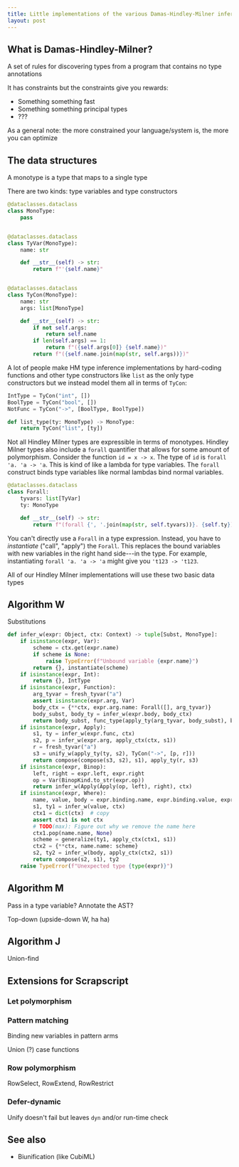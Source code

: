 ```yaml
---
title: Little implementations of the various Damas-Hindley-Milner inference algorithms
layout: post
---
```


## What is Damas-Hindley-Milner?

A set of rules for discovering types from a program that contains no type
annotations

It has constraints but the constraints give you rewards:

* Something something fast
* Something something principal types
* ???

As a general note: the more constrained your language/system is, the more you
can optimize

## The data structures

A monotype is a type that maps to a single type

There are two kinds: type variables and type constructors

```python
@dataclasses.dataclass
class MonoType:
    pass


@dataclasses.dataclass
class TyVar(MonoType):
    name: str

    def __str__(self) -> str:
        return f"'{self.name}"


@dataclasses.dataclass
class TyCon(MonoType):
    name: str
    args: list[MonoType]

    def __str__(self) -> str:
        if not self.args:
            return self.name
        if len(self.args) == 1:
            return f"({self.args[0]} {self.name})"
        return f"({self.name.join(map(str, self.args))})"
```

A lot of people make HM type inference implementations by hard-coding functions
and other type constructors like `list` as the only type constructors but we
instead model them all in terms of `TyCon`:

```python
IntType = TyCon("int", [])
BoolType = TyCon("bool", [])
NotFunc = TyCon("->", [BoolType, BoolType])

def list_type(ty: MonoType) -> MonoType:
    return TyCon("list", [ty])
```

Not all Hindley Milner types are expressible in terms of monotypes. Hindley
Milner types also include a `forall` quantifier that allows for some amount of
polymorphism. Consider the function `id = x -> x`. The type of `id` is `forall
'a. 'a -> 'a`. This is kind of like a lambda for type variables. The `forall`
construct binds type variables like normal lambdas bind normal variables.

```python
@dataclasses.dataclass
class Forall:
    tyvars: list[TyVar]
    ty: MonoType

    def __str__(self) -> str:
        return f"(forall {', '.join(map(str, self.tyvars))}. {self.ty})"
```

You can't directly use a `Forall` in a type expression. Instead, you have to
*instantiate* ("call", "apply") the `Forall`. This replaces the bound variables
with new variables in the right hand side---in the type. For example,
instantiating `forall 'a. 'a -> 'a` might give you `'t123 -> 't123`.

All of our Hindley Milner implementations will use these two basic data types

## Algorithm W

Substitutions

```python
def infer_w(expr: Object, ctx: Context) -> tuple[Subst, MonoType]:
    if isinstance(expr, Var):
        scheme = ctx.get(expr.name)
        if scheme is None:
            raise TypeError(f"Unbound variable {expr.name}")
        return {}, instantiate(scheme)
    if isinstance(expr, Int):
        return {}, IntType
    if isinstance(expr, Function):
        arg_tyvar = fresh_tyvar("a")
        assert isinstance(expr.arg, Var)
        body_ctx = {**ctx, expr.arg.name: Forall([], arg_tyvar)}
        body_subst, body_ty = infer_w(expr.body, body_ctx)
        return body_subst, func_type(apply_ty(arg_tyvar, body_subst), body_ty)
    if isinstance(expr, Apply):
        s1, ty = infer_w(expr.func, ctx)
        s2, p = infer_w(expr.arg, apply_ctx(ctx, s1))
        r = fresh_tyvar("a")
        s3 = unify_w(apply_ty(ty, s2), TyCon("->", [p, r]))
        return compose(compose(s3, s2), s1), apply_ty(r, s3)
    if isinstance(expr, Binop):
        left, right = expr.left, expr.right
        op = Var(BinopKind.to_str(expr.op))
        return infer_w(Apply(Apply(op, left), right), ctx)
    if isinstance(expr, Where):
        name, value, body = expr.binding.name, expr.binding.value, expr.body
        s1, ty1 = infer_w(value, ctx)
        ctx1 = dict(ctx)  # copy
        assert ctx1 is not ctx
        # TODO(max): Figure out why we remove the name here
        ctx1.pop(name.name, None)
        scheme = generalize(ty1, apply_ctx(ctx1, s1))
        ctx2 = {**ctx, name.name: scheme}
        s2, ty2 = infer_w(body, apply_ctx(ctx2, s1))
        return compose(s2, s1), ty2
    raise TypeError(f"Unexpected type {type(expr)}")
```


## Algorithm M

Pass in a type variable? Annotate the AST?

Top-down (upside-down W, ha ha)

## Algorithm J

Union-find

## Extensions for Scrapscript

### Let polymorphism

### Pattern matching

Binding new variables in pattern arms

Union (?) case functions

### Row polymorphism

RowSelect, RowExtend, RowRestrict

### Defer-dynamic

Unify doesn't fail but leaves `dyn` and/or run-time check

## See also

* Biunification (like CubiML)
